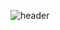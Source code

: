 ![header](https://Welcome-to-JaeHyun's-Github.vercel.app/api?type=wave&color=auto&height=300&section=header&text=capsule%20render&fontSize=90)
